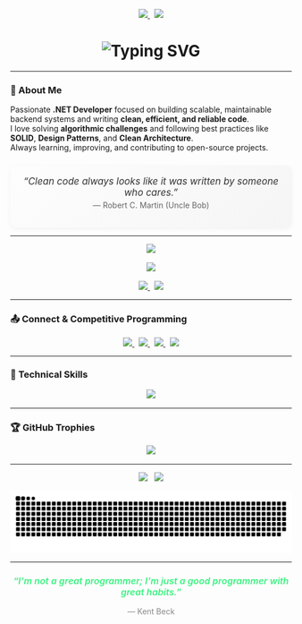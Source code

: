 <p align="center">
  <a href="https://gh-most-followed.pages.dev/egypt">
    <img src="https://img.shields.io/badge/19ᵗʰ Most Followed User 🇪🇬-2025?style=flat-square&logo=github" style="height:32px; object-fit:contain;"/>
  </a> &nbsp;
  <a href="https://committers.top/egypt">
    <img src="https://img.shields.io/badge/15ᵗʰ Most Active User 🇪🇬-2025?style=flat-square&logo=github" style="height:32px; object-fit:contain;"/>
  </a>
</p>

<h1 align="center">
  <img src="https://readme-typing-svg.herokuapp.com?font=Poppins&weight=600&size=28&duration=2500&pause=800&color=40E050&center=true&vCenter=true&width=600&lines=Abdulrahman+Fikry;Software+Engineer+%7C+.NET+Developer;Competitive+Programmer+%7C+Problem+Solver" alt="Typing SVG" />
</h1>

---

### 🧭 About Me

 Passionate **.NET Developer** focused on building scalable, maintainable backend systems and writing **clean, efficient, and reliable code**.  
 I love solving **algorithmic challenges** and following best practices like **SOLID**, **Design Patterns**, and **Clean Architecture**.  
 Always learning, improving, and contributing to open-source projects.  

<div align="center">
  <div style="background:linear-gradient(135deg,#fdfdfd,#f5f5f5); border-radius:12px; box-shadow:0 2px 8px rgba(0,0,0,0.05); padding:18px; display:inline-block; margin-top:10px;">
    <p style="font-style:italic; color:#333; font-size:17px; margin:0;">
      “Clean code always looks like it was written by someone who cares.”
    </p>
    <p style="color:#666; font-size:14px; margin-top:4px;">— Robert C. Martin (Uncle Bob)</p>
  </div>
</div>

---

<p align="center">
  <a href="https://github.com/abdulrahman11a">
    <img src="https://readme-typing-svg.herokuapp.com/?lines=Follow%20for%20more%20updates!;Explore%20my%20latest%20projects;Let's%20build%20amazing%20things!&font=Poppins&center=true&color=3AF280&pause=2000">
  </a>
</p>

<p align="center">
  <a href="https://github.com/abdulrahman11a">
    <img src="https://komarev.com/ghpvc/?username=abdulrahman11a&style=flat&color=3010A0" style="height:26px; object-fit:contain;"/>
  </a>
</p>

<p align="center">
  <a href="https://drive.google.com/drive/folders/1nG5q3Yl-fvFKML0jFUDFy3qa5CEEFbpV">
    <img src="https://img.shields.io/badge/My CV-004520?style=flat-square&logo=googledrive&logoColor=white" style="height:32px; object-fit:contain;"/>
  </a> &nbsp;
  <a href="https://www.linkedin.com/in/abdulrahman-fikry-7787392a6/">
    <img src="https://img.shields.io/badge/My LinkedIn-00307A?style=flat-square&logo=linkedin&logoColor=white" style="height:32px; object-fit:contain;"/>
  </a>
</p>

---

### 📤 Connect & Competitive Programming
<p align="center">
  <a href="mailto:abdulrahmanfikry1@gmail.com">
    <img src="https://upload.wikimedia.org/wikipedia/commons/thumb/7/7e/Gmail_icon_%282020%29.svg/2560px-Gmail_icon_%282020%29.svg.png" height="43"/>
  </a> &nbsp;
  <a href="https://www.linkedin.com/in/abdulrahman-fikry-7787392a6/">
    <img src="https://raw.githubusercontent.com/rahuldkjain/github-profile-readme-generator/master/src/images/icons/Social/linked-in-alt.svg" height="48"/>
  </a> &nbsp;
  <a href="https://codeforces.com/profile/ABDULRAHMANFIKRY0">
    <img src="https://cdn.iconscout.com/icon/free/png-256/free-code-forces-logo-icon-svg-download-png-2944796.png" height="48"/>
  </a> &nbsp;
  <a href="https://leetcode.com/u/abdulrahmanfikry1/">
    <img src="https://img.icons8.com/external-tal-revivo-shadow-tal-revivo/50/000000/external-level-up-your-coding-skills-and-quickly-land-a-job-logo-shadow-tal-revivo.png" height="48"/>
  </a>
</p>

---

### 🧠 Technical Skills
<p align="center">
  <img src="https://skillicons.dev/icons?i=cs,dotnet,cpp,html,css,js,sql,mongodb,redis,docker,linux,kubernetes,azure,git,github,regex,visualstudio,vscode,postman" />
</p>

---

### 🏆 GitHub Trophies
<p align="center">
  <img src="https://github-profile-trophy.vercel.app/?username=abdulrahman11a&theme=onestar&no-bg=true&no-frame=true&row=1&column=7"/>
</p>

---

<p align="center">
  <img src="https://github-readme-stats-git-masterrstaa-rickstaa.vercel.app/api/top-langs/?username=abdulrahman11a&layout=compact&langs_count=6&theme=highcontrast" height="135"/> &nbsp;
  <img src="https://streak-stats.demolab.com/?user=abdulrahman11a&theme=highcontrast" height="135"/>
</p>

<p align="center">
  <img src="https://raw.githubusercontent.com/platane/snk/output/github-contribution-grid-snake-dark.svg">
</p>

---

<h3 align="center" style="color:#3AF280; font-weight:600; font-style:italic;">
  “I'm not a great programmer; I'm just a good programmer with great habits.”
</h3>
<p align="center" style="color:#888;">— Kent Beck</p>

